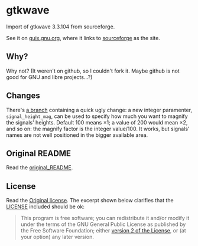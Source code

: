 # gtkwave

Import of gtkwave 3.3.104 from sourceforge.

See it on [guix.gnu.org](https://guix.gnu.org/packages/gtkwave-3.3.104/), where it links to [sourceforge](http://gtkwave.sourceforge.net/) as the site.

## Why?

Why not? (It weren't on github, so I couldn't fork it. Maybe github is not good for GNU and libre projects…?)

## Changes

There's [a branch](https://github.com/shintakezou/gtkwave/tree/signals-heights) containing a quick ugly change: a new integer paramenter, `signal_height_mag`, can be used to specify how much you want to magnify the signals' heights. Default 100 means ×1; a value of 200 would mean ×2, and so on: the magnify factor is the integer value/100. It works, but signals' names are not well positioned in the bigger available area.

## Original README

Read the [original_README](original_README).


## License

Read the [Original license](original_LICENSE.txt). The excerpt shown below clarifies that the [LICENSE](LICENSE) included should be ok:

> This program is free software; you can redistribute it and/or modify it
> under the terms of the GNU General Public License as published by the Free
> Software Foundation; either [version 2 of the License](LICENSE), or (at your option)
> any later version.

